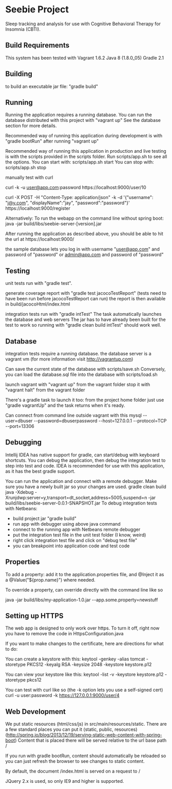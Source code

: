 Seebie Project
====

Sleep tracking and analysis for use with Cognitive Behavioral Therapy for Insomnia (CBTI).

## Build Requirements

This system has been tested with
Vagrant 1.6.2
Java 8 (1.8.0_05)
Gradle 2.1

## Building

to build an executable jar file: "gradle build"

## Running

Running the application requires a running database.
You can run the database distributed with this project with "vagrant up"
See the database section for more details.

Recommended way of running this application during development is with "gradle bootRun" after running "vagrant up"

Recommended way of running this application in production and live testing is with the scripts provided in the scripts folder.
Run scripts/app.sh to see all the options.
You can start with: scripts/app.sh start
You can stop with:  scripts/app.sh stop


manually test with curl

curl -k -u user@app.com:password https://localhost:9000/user/10

curl -X POST -H "Content-Type: application/json" -k -d '{"username": "j@y.com", "displayName":"jay", "password":"password"}' https://localhost:9000/register

Alternatively: To run the webapp on the command line without spring boot: java -jar build/libs/seebie-server-[version].jar

After running the application as described above, you should be able to hit the url at
https://localhost:9000/

the sample database lets you log in with username "user@app.com" and password of "password"
or admin@app.com and password of "password"

## Testing

unit tests run with "gradle test".

generate coverage report with "gradle test jacocoTestReport"
(tests need to have been run before jacocoTestReport can run)
the report is then available in build/jacocoHtml/index.html

integration tests run with "gradle intTest"
The task automatically launches the database and web servers
The jar has to have already been built for the test to work
so running with "gradle clean build intTest" should work well.

## Database

integration tests require a running database. the database server is a vagrant vm
(for more information visit http://vagrantup.com)

Can save the current state of the database with scripts/save.sh
Conversely, you can load the database.sql file into the database with scripts/load.sh

launch vagrant with "vagrant up" from the vagrant folder
stop it with "vagrant halt" from the vagrant folder

There's a gradle task to launch it too:
from the project home folder just use "gradle vagrantUp"
and the task returns when it's ready.

Can connect from command line outside vagrant with this
mysql --user=dbuser --password=dbuserpassword --host=127.0.0.1 --protocol=TCP --port=13306



## Debugging

Intellij IDEA has native support for gradle, can start/debug with keyboard shortcuts.
You can debug the application, then debug the integration test to step into test and code.
IDEA is recommended for use with this application, as it has the best gradle support.

You can run the application and connect with a remote debugger.
Make sure you have a newly built jar so your changes are used.
gradle clean build
java -Xdebug -Xrunjdwp:server=y,transport=dt_socket,address=5005,suspend=n -jar build/libs/seebie-server-0.0.1-SNAPSHOT.jar
To debug integration tests with Netbeans:
- build project jar "gradle build" 
- run app with debugger using above java command
- connect to the running app with Netbeans remote debugger
- put the integration test file in the unit test folder (I know, weird)
- right click integration test file and click on "debug test file" 
- you can breakpoint into application code and test code


## Properties

To add a property:
add it to the application.properties file, and @Inject it as a @Value("${prop.name}") where needed.

To override a property, can override directly with the command line like so

java -jar build/libs/my-application-1.0.jar --app.some.property=newstuff


## Setting up HTTPS

The web app is designed to only work over https. To turn it off, right now
you have to remove the code in HttpsConfiguration.java

If you want to make changes to the certificate, here are directions for what to do:

You can create a keystore with this:
keytool -genkey -alias tomcat -storetype PKCS12 -keyalg RSA -keysize 2048 -keystore keystore.p12

You can view your keystore like this:
keytool -list -v -keystore keystore.p12 -storetype pkcs12

You can test with curl like so (the -k option lets you use a self-signed cert)
curl -u user:password -k https://127.0.0.1:9000/user/4


## Web Development

We put static resources (html/css/js) in src/main/resources/static.
There are a few standard places you can put it (static, public, resources)
(http://spring.io/blog/2013/12/19/serving-static-web-content-with-spring-boot)
Content that is placed there will be served relative to the url base path /

If you run with gradle bootRun, content should automatically be reloaded
so you can just refresh the browser to see changes to static content.

By default, the document /index.html is served on a request to /

JQuery 2.x is used, so only IE9 and higher is supported.




